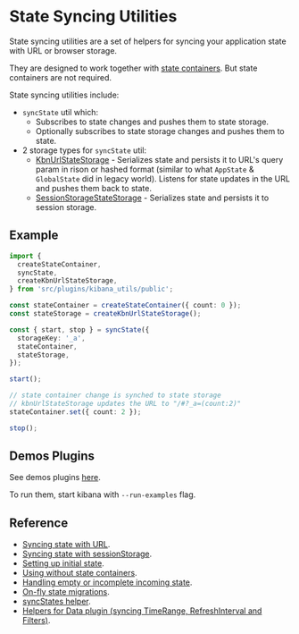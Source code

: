 # State Syncing Utilities

State syncing utilities are a set of helpers for syncing your application state
with URL or browser storage.

They are designed to work together with [state containers](../state_containers). But state containers are not required.

State syncing utilities include:

- `syncState` util which:
  - Subscribes to state changes and pushes them to state storage.
  - Optionally subscribes to state storage changes and pushes them to state.
- 2 storage types for `syncState` util:
  - [KbnUrlStateStorage](./storages/kbn_url_storage.md) - Serializes state and persists it to URL's query param in rison or hashed format (similar to what `AppState` & `GlobalState` did in legacy world).
    Listens for state updates in the URL and pushes them back to state.
  - [SessionStorageStateStorage](./storages/session_storage.md) - Serializes state and persists it to session storage.

## Example

```ts
import {
  createStateContainer,
  syncState,
  createKbnUrlStateStorage,
} from 'src/plugins/kibana_utils/public';

const stateContainer = createStateContainer({ count: 0 });
const stateStorage = createKbnUrlStateStorage();

const { start, stop } = syncState({
  storageKey: '_a',
  stateContainer,
  stateStorage,
});

start();

// state container change is synched to state storage
// kbnUrlStateStorage updates the URL to "/#?_a=(count:2)"
stateContainer.set({ count: 2 });

stop();
```

## Demos Plugins

See demos plugins [here](../../../../../examples/state_containers_examples).

To run them, start kibana with `--run-examples` flag.

## Reference

- [Syncing state with URL](./storages/kbn_url_storage.md).
- [Syncing state with sessionStorage](./storages/session_storage.md).
- [Setting up initial state](./initial_state.md).
- [Using without state containers](./no_state_containers.md).
- [Handling empty or incomplete incoming state](./empty_or_incomplete_incoming_state.md).
- [On-fly state migrations](./on_fly_state_migrations.md).
- [syncStates helper](./sync_states.md).
- [Helpers for Data plugin (syncing TimeRange, RefreshInterval and Filters)](./data_plugin_helpers.md).
